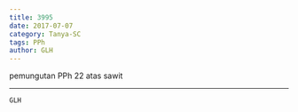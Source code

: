 ```yaml
---
title: 3995
date: 2017-07-07
category: Tanya-SC
tags: PPh
author: GLH
---
```


pemungutan PPh 22 atas sawit

---



`GLH`
